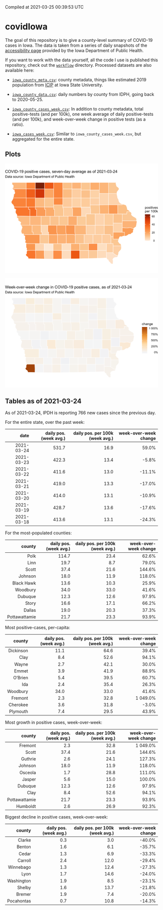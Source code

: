 Compiled at 2021-03-25 00:39:53 UTC

<!-- README.md is generated from README.Rmd. Please edit that file -->

# covidIowa

<!-- badges: start -->

<!-- badges: end -->

The goal of this repository is to give a county-level summary of
COVID-19 cases in Iowa. The data is taken from a series of daily
snapshots of the [accessibility
page](https://coronavirus.iowa.gov/pages/access) provided by the Iowa
Department of Public Health.

If you want to work with the data yourself, all the code I use is
published this repository, check out the [`workflow`](workflow)
directory. Processed datasets are also available here:

  - [`iowa_county_meta.csv`](https://raw.githubusercontent.com/ijlyttle/covidIowa/master/workflow/data/99-publish/iowa_county_meta.csv):
    county metadata, things like estimated 2019 population from
    [ICIP](https://www.icip.iastate.edu/tables/population/counties-estimates)
    at Iowa State University.

  - [`iowa_county_data.csv`](https://raw.githubusercontent.com/ijlyttle/covidIowa/master/workflow/data/99-publish/iowa_county_data.csv):
    daily numbers by county from IDPH, going back to 2020-05-25.

  - [`iowa_county_cases_week.csv`](https://raw.githubusercontent.com/ijlyttle/covidIowa/master/workflow/data/99-publish/iowa_county_data.csv):
    In addition to county metadata, total positive-tests (and per 100k),
    one week average of daily positive-tests (and per 100k), and
    week-over-week change in positive tests (as a ratio).

  - [`iowa_cases_week.csv`](https://raw.githubusercontent.com/ijlyttle/covidIowa/master/workflow/data/99-publish/iowa_cases_week.csv):
    Similar to `iowa_county_cases_week.csv`, but aggregated for the
    entire state.

## Plots

![](workflow/data/99-publish/iowa_cases.png)

![](workflow/data/99-publish/iowa_change.png)

## Tables as of 2021-03-24

As of 2021-03-24, IPDH is reporting 766 new cases since the previous
day.

For the entire state, over the past week:

|       date | daily pos. (week avg.) | daily pos. per 100k (week avg.) | week-over-week change |
| ---------: | ---------------------: | ------------------------------: | --------------------: |
| 2021-03-24 |                  531.7 |                            16.9 |                 59.0% |
| 2021-03-23 |                  422.3 |                            13.4 |                \-5.8% |
| 2021-03-22 |                  411.6 |                            13.0 |               \-11.1% |
| 2021-03-21 |                  419.0 |                            13.3 |               \-17.0% |
| 2021-03-20 |                  414.0 |                            13.1 |               \-10.9% |
| 2021-03-19 |                  428.7 |                            13.6 |               \-17.6% |
| 2021-03-18 |                  413.6 |                            13.1 |               \-24.3% |

For the most-populated counties:

|        county | daily pos. (week avg.) | daily pos. per 100k (week avg.) | week-over-week change |
| ------------: | ---------------------: | ------------------------------: | --------------------: |
|          Polk |                  114.7 |                            23.4 |                 62.6% |
|          Linn |                   19.7 |                             8.7 |                 79.0% |
|         Scott |                   37.4 |                            21.6 |                144.6% |
|       Johnson |                   18.0 |                            11.9 |                118.0% |
|    Black Hawk |                   13.6 |                            10.3 |                 25.9% |
|      Woodbury |                   34.0 |                            33.0 |                 41.6% |
|       Dubuque |                   12.3 |                            12.6 |                 97.9% |
|         Story |                   16.6 |                            17.1 |                 66.2% |
|        Dallas |                   19.0 |                            20.3 |                 37.3% |
| Pottawattamie |                   21.7 |                            23.3 |                 93.9% |

Most positive-cases, per-capita:

|    county | daily pos. (week avg.) | daily pos. per 100k (week avg.) | week-over-week change |
| --------: | ---------------------: | ------------------------------: | --------------------: |
| Dickinson |                   11.1 |                            64.6 |                 39.4% |
|      Clay |                    8.4 |                            52.6 |                 94.1% |
|     Wayne |                    2.7 |                            42.1 |                 30.0% |
|     Emmet |                    3.9 |                            41.9 |                 88.9% |
|   O’Brien |                    5.4 |                            39.5 |                 60.7% |
|       Ida |                    2.4 |                            35.4 |                 26.3% |
|  Woodbury |                   34.0 |                            33.0 |                 41.6% |
|   Fremont |                    2.3 |                            32.8 |              1 049.0% |
|  Cherokee |                    3.6 |                            31.8 |                \-3.0% |
|  Plymouth |                    7.4 |                            29.5 |                 43.9% |

Most growth in positive cases, week-over-week:

|        county | daily pos. (week avg.) | daily pos. per 100k (week avg.) | week-over-week change |
| ------------: | ---------------------: | ------------------------------: | --------------------: |
|       Fremont |                    2.3 |                            32.8 |              1 049.0% |
|         Scott |                   37.4 |                            21.6 |                144.6% |
|       Guthrie |                    2.6 |                            24.1 |                127.3% |
|       Johnson |                   18.0 |                            11.9 |                118.0% |
|       Osceola |                    1.7 |                            28.8 |                111.0% |
|        Jasper |                    5.6 |                            15.0 |                100.0% |
|       Dubuque |                   12.3 |                            12.6 |                 97.9% |
|          Clay |                    8.4 |                            52.6 |                 94.1% |
| Pottawattamie |                   21.7 |                            23.3 |                 93.9% |
|      Humboldt |                    2.6 |                            26.9 |                 92.3% |

Biggest decline in positive cases, week-over-week:

|     county | daily pos. (week avg.) | daily pos. per 100k (week avg.) | week-over-week change |
| ---------: | ---------------------: | ------------------------------: | --------------------: |
|     Clarke |                    0.3 |                             3.0 |               \-40.0% |
|     Benton |                    1.6 |                             6.1 |               \-35.7% |
|      Cedar |                    1.3 |                             6.9 |               \-33.3% |
|    Carroll |                    2.4 |                            12.0 |               \-29.4% |
|  Winnebago |                    1.3 |                            12.4 |               \-27.3% |
|       Lyon |                    1.7 |                            14.6 |               \-24.0% |
| Washington |                    1.9 |                             8.5 |               \-23.1% |
|     Shelby |                    1.6 |                            13.7 |               \-21.8% |
|     Bremer |                    1.9 |                             7.4 |               \-20.0% |
| Pocahontas |                    0.7 |                            10.8 |               \-14.3% |
